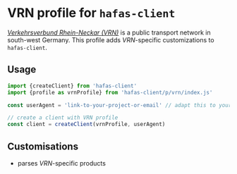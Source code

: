 # VRN profile for `hafas-client`

[*Verkehrsverbund Rhein-Neckar (VRN)*](https://en.wikipedia.org/wiki/Verkehrsverbund_Rhein-Neckar) is a public transport network in south-west Germany. This profile adds *VRN*-specific customizations to `hafas-client`.

## Usage

```js
import {createClient} from 'hafas-client'
import {profile as vrnProfile} from 'hafas-client/p/vrn/index.js'

const userAgent = 'link-to-your-project-or-email' // adapt this to your project!

// create a client with VRN profile
const client = createClient(vrnProfile, userAgent)
```


## Customisations

- parses *VRN*-specific products

